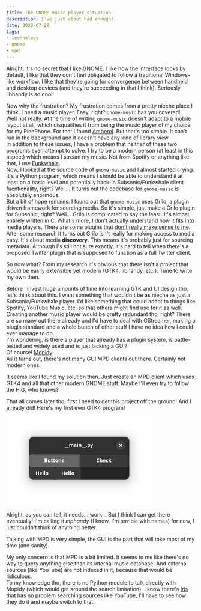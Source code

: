 ```yaml
---
title: The GNOME music player situation
description: I've just about had enough!
date: 2022-07-28
tags:
- technology
- gnome
- mpd
---
```


Alright, it's no secret that I like GNOME. I like how the intrerface looks by default, I like that they don't feel obligated to follow a traditional Windows-like workflow. I like that they're going for convergence between handheld and desktop devices (and they're succeeding in that I think). Seriously libhandy is so cool!

Now why the frustration? My frustration comes from a pretty nieche place I think. I need a music player. Easy, right? `gnome-music` has you covered!  
Well not really. At the time of writing `gnome-music` doesn't adapt to a mobile layout at all, which disqualifies it from being the music player of my choice for my PinePhone. For that I found [Amberol](https://apps.gnome.org/app/io.bassi.Amberol/). But that's too simple. It can't run in the background and it doesn't have any kind of library view.  
In addition to these issues, I have a problem that neither of these two programs even attempt to solve. I try to be a modern person (at least in this aspect) which means I stream my music. Not from Spotify or anything like that, I use [Funkwhale](https://funkwhale.audio/).  
Now, I looked at the source code of `gnome-music` and I almost started crying. It's a Python program, which means I should be able to understand it at least on a basic level and potentially hack-in Subsonic/Funkwhale client fucntionality, right? Well... It turns out the codebase for `gnome-music` is absolutely enormous.  
But a bit of hope remains. I found out that `gnome-music` uses Grilo, a plugin driven framework for sourcing media. So it's simple, just make a Grilo plugin for Subsonic, right?
Well... Grilo is complicated to say the least. It's almost entirely written in C. What's more, I don't actually understand how it fits into media players.
There are some plugins that [don't really make sense to me](https://wiki.gnome.org/Projects/Grilo/PlannedFeatures). After some research it turns out Grilo isn't really for making access to media easy.
It's about media **discovery**. This means it's probably just for sourcing metadata.
Although I's still not sure exactly, it's hard to tell when there's a proposed Twitter plugin that is supposed to function as a full Twitter client.

So now what? From my research it's obvious that there isn't a project that would be easily extensible yet modern (GTK4, libhandy, etc.). Time to write my own then.

Before I invest huge amounts of time into learning GTK and UI design tho, let's think about this. I want something that wouldn't be as nieche as just a Subsonic/Funkwhale player. I'd like something that could adapt to things like Spotify, YouTube Music, etc. so that others might find use for it as well.  
Creating another music player would be pretty redundant tho, right? There are so many out there already and I'd have to deal with GStreamer, making a plugin standard and a whole bunch of other stuff I have no idea how I could ever manage to do.  
I'm wondering, is there a player that already has a plugin system, is battle-tested and widely used and is just lacking a GUI?  
Of course! [Mopidy](https://mopidy.com/)!  
As it turns out, there's not many GUI MPD clients out there. Certainly not modern ones.

It seems like I found my solution then. Just create an MPD client which uses GTK4 and all that other modern GNOME stuff. Maybe I'll even try to follow the HIG, who knows?

That all comes later tho, first I need to get this project off the ground. And I already did! Here's my first ever GTK4 program!

![smt](/blog/img/mphandy.png)

Alright, as you can tell, it needs... work... But I think I can get there eventually! I'm calling it *mphandy* (I know, I'm terrible with names) for now, I just couldn't think of anything better.

Talking with MPD is very simple, the GUI is the part that will take most of my time (and sanity).

My only concern is that MPD is a bit limited. It seems to me like there's no way to query anything else than its internal music database. And external sources (like YouTube) are not indexed in it, because that would be ridiculous.  
To my knowledge tho, there is no Python module to talk directly with Mopidy (which would get around the search limitation). I know there's [Iris](https://mopidy.com/ext/iris/) that has no problem searching sources like YouTube, I'll have to see how they do it and maybe switch to that.
